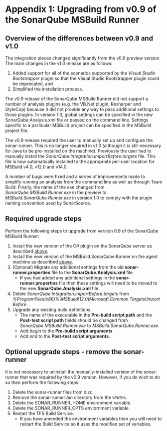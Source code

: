 # Appendix 1: Upgrading from v0.9 of the SonarQube MSBuild Runner

## Overview of the differences between v0.9 and v1.0
The integration pieces changed significantly from the v0.9 preview version. The main changes in the v1.0 release are as follows:

1. Added support for all of the scenarios supported by the *Visual Studio Bootstrapper* plugin so that the Visual Studio Bootstrapper plugin could be deprecated, and
2. Simplified the installation process.

The v0.9 release of the SonarQube MSBuild Runner did not support a number of analysis plugins (e.g. the VB.Net plugin, Resharper and StyleCop) because it did not provide any way to pass additional settings to those plugins.
In version 1.0, global settings can be specified in the new SonarQube.Analysis.xml file or passed on the command line. Settings specific to a particular MSBuild project can be specified in the MSBuild project file.

The v0.9 release required the user to manually set up and configure the sonar-runner. This is no longer required in v1.0 (although it is still necessary for Java to be pre-installed on the machine).
Previously the user had to manually install the *SonarQube.Integration.ImportBefore.targets* file. This file is now automatically installed to the appropriate per-user location for MSBuild v4.0, v12.0 and v14.0.

A number of bugs were fixed and a series of improvements made to simplify running an analysis from the command line as well as through Team Build.
Finally, the name of the exe changed from *SonarQube.MSBuild.Runner.exe* in the preview to *MSBuild.SonarQube.Runner.exe* in version 1.0 to comply with the plugin naming convention used by SonarSource.

## Required upgrade steps

Perform the following steps to upgrade from version 0.9 of the SonarQube MSBuild Runner:

1. Install the new version of the C# plugin on the SonarQube server as described [above](#installLatestPluginAnchor).
2. Install the new version of the MSBuild.SonarQube.Runner on the agent machine as described [above](#setup-of-the-msbuild-sonarqube-runner-on-the-build-agent-machine).
3. (Optional) Migrate any additional settings from the old **sonar-runner.properties** file to the **SonarQube.Analysis.xml** file.
	- If you had added any additional settings in the **sonar-runner.properties** file then these settings will need to be moved to the new **SonarQube.Analysis.xml** file. 
4. Delete *SonarQube.Integration.ImportBefore.targets* from *%ProgramFiles(x86)%\MSBuild\12.0\Microsoft.Common.Targets\ImportBefore*.
5. Upgrade any existing build definitions.
	- The name of the executable in the **Pre-build script path** and the **Post-test script path** fields should be changed from *SonarQube.MSBuild.Runner.exe* to *MSBuild.SonarQube.Runner.exe*.
	- Add *begin* to the **Pre-build script arguments**
	- Add *end* to the **Post-test script arguments**.

## Optional upgrade steps - remove the sonar-runner
It is not necessary to uninstall the manually-installed version of the sonar-runner that was required by the v0.9 version. However, if you do wish to do so then perform the following steps:

1. Delete the sonar-runner files from disc.
2. Remove the sonar-runner *bin* directory from the `%PATH%`.
3. Delete the SONAR_RUNNER_HOME environment variable.
4. Delete the SONAR_RUNNER_OPTS enviornment variable.
5. Restart the TFS Build Service.
	- If you have amended the environment variables then you will need to restart the Build Service so it uses the modified set of variables.